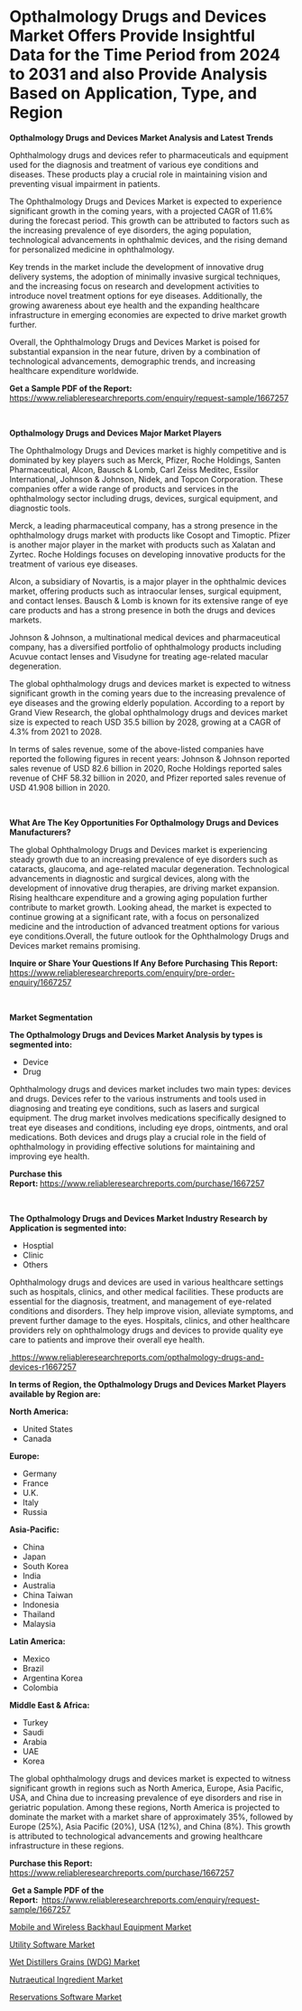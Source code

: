 <p><h1>Opthalmology Drugs and Devices Market Offers Provide Insightful Data for the Time Period from 2024 to 2031 and also Provide Analysis Based on Application, Type, and Region</h1></p><p><strong>Opthalmology Drugs and Devices Market Analysis and Latest Trends</strong></p>
<p><p>Ophthalmology drugs and devices refer to pharmaceuticals and equipment used for the diagnosis and treatment of various eye conditions and diseases. These products play a crucial role in maintaining vision and preventing visual impairment in patients.</p><p>The Ophthalmology Drugs and Devices Market is expected to experience significant growth in the coming years, with a projected CAGR of 11.6% during the forecast period. This growth can be attributed to factors such as the increasing prevalence of eye disorders, the aging population, technological advancements in ophthalmic devices, and the rising demand for personalized medicine in ophthalmology.</p><p>Key trends in the market include the development of innovative drug delivery systems, the adoption of minimally invasive surgical techniques, and the increasing focus on research and development activities to introduce novel treatment options for eye diseases. Additionally, the growing awareness about eye health and the expanding healthcare infrastructure in emerging economies are expected to drive market growth further.</p><p>Overall, the Ophthalmology Drugs and Devices Market is poised for substantial expansion in the near future, driven by a combination of technological advancements, demographic trends, and increasing healthcare expenditure worldwide.</p></p>
<p><strong>Get a Sample PDF of the Report:&nbsp;</strong> <a href="https://www.reliableresearchreports.com/enquiry/request-sample/1667257">https://www.reliableresearchreports.com/enquiry/request-sample/1667257</a></p>
<p>&nbsp;</p>
<p><strong>Opthalmology Drugs and Devices Major Market Players</strong></p>
<p><p>The Ophthalmology Drugs and Devices market is highly competitive and is dominated by key players such as Merck, Pfizer, Roche Holdings, Santen Pharmaceutical, Alcon, Bausch & Lomb, Carl Zeiss Meditec, Essilor International, Johnson & Johnson, Nidek, and Topcon Corporation. These companies offer a wide range of products and services in the ophthalmology sector including drugs, devices, surgical equipment, and diagnostic tools.</p><p>Merck, a leading pharmaceutical company, has a strong presence in the ophthalmology drugs market with products like Cosopt and Timoptic. Pfizer is another major player in the market with products such as Xalatan and Zyrtec. Roche Holdings focuses on developing innovative products for the treatment of various eye diseases.</p><p>Alcon, a subsidiary of Novartis, is a major player in the ophthalmic devices market, offering products such as intraocular lenses, surgical equipment, and contact lenses. Bausch & Lomb is known for its extensive range of eye care products and has a strong presence in both the drugs and devices markets.</p><p>Johnson & Johnson, a multinational medical devices and pharmaceutical company, has a diversified portfolio of ophthalmology products including Acuvue contact lenses and Visudyne for treating age-related macular degeneration.</p><p>The global ophthalmology drugs and devices market is expected to witness significant growth in the coming years due to the increasing prevalence of eye diseases and the growing elderly population. According to a report by Grand View Research, the global ophthalmology drugs and devices market size is expected to reach USD 35.5 billion by 2028, growing at a CAGR of 4.3% from 2021 to 2028.</p><p>In terms of sales revenue, some of the above-listed companies have reported the following figures in recent years: Johnson & Johnson reported sales revenue of USD 82.6 billion in 2020, Roche Holdings reported sales revenue of CHF 58.32 billion in 2020, and Pfizer reported sales revenue of USD 41.908 billion in 2020.</p></p>
<p>&nbsp;</p>
<p><strong>What Are The Key Opportunities For Opthalmology Drugs and Devices Manufacturers?</strong></p>
<p><p>The global Ophthalmology Drugs and Devices market is experiencing steady growth due to an increasing prevalence of eye disorders such as cataracts, glaucoma, and age-related macular degeneration. Technological advancements in diagnostic and surgical devices, along with the development of innovative drug therapies, are driving market expansion. Rising healthcare expenditure and a growing aging population further contribute to market growth. Looking ahead, the market is expected to continue growing at a significant rate, with a focus on personalized medicine and the introduction of advanced treatment options for various eye conditions.Overall, the future outlook for the Ophthalmology Drugs and Devices market remains promising.</p></p>
<p><strong>Inquire or Share Your Questions If Any Before Purchasing This Report:</strong> <a href="https://www.reliableresearchreports.com/enquiry/pre-order-enquiry/1667257">https://www.reliableresearchreports.com/enquiry/pre-order-enquiry/1667257</a></p>
<p>&nbsp;</p>
<p><strong>Market Segmentation</strong></p>
<p><strong>The Opthalmology Drugs and Devices Market Analysis by types is segmented into:</strong></p>
<p><ul><li>Device</li><li>Drug</li></ul></p>
<p><p>Ophthalmology drugs and devices market includes two main types: devices and drugs. Devices refer to the various instruments and tools used in diagnosing and treating eye conditions, such as lasers and surgical equipment. The drug market involves medications specifically designed to treat eye diseases and conditions, including eye drops, ointments, and oral medications. Both devices and drugs play a crucial role in the field of ophthalmology in providing effective solutions for maintaining and improving eye health.</p></p>
<p><strong>Purchase this Report:&nbsp;</strong><a href="https://www.reliableresearchreports.com/purchase/1667257">https://www.reliableresearchreports.com/purchase/1667257</a></p>
<p>&nbsp;</p>
<p><strong>The Opthalmology Drugs and Devices Market Industry Research by Application is segmented into:</strong></p>
<p><ul><li>Hosptial</li><li>Clinic</li><li>Others</li></ul></p>
<p><p>Ophthalmology drugs and devices are used in various healthcare settings such as hospitals, clinics, and other medical facilities. These products are essential for the diagnosis, treatment, and management of eye-related conditions and disorders. They help improve vision, alleviate symptoms, and prevent further damage to the eyes. Hospitals, clinics, and other healthcare providers rely on ophthalmology drugs and devices to provide quality eye care to patients and improve their overall eye health.</p></p>
<p><a href="https://www.reliableresearchreports.com/opthalmology-drugs-and-devices-r1667257">&nbsp;https://www.reliableresearchreports.com/opthalmology-drugs-and-devices-r1667257</a></p>
<p><strong>In terms of Region, the Opthalmology Drugs and Devices Market Players available by Region are:</strong></p>
<p>
    <p> <strong> North America: </strong>
        <ul>
            <li>United States</li>
            <li>Canada</li>
        </ul>
        </p> 
    <p> <strong> Europe: </strong>
        <ul>
            <li>Germany</li>
            <li>France</li>
            <li>U.K.</li>
            <li>Italy</li>
            <li>Russia</li>
        </ul>
        </p> 
    <p> <strong> Asia-Pacific: </strong>
        <ul>
            <li>China</li>
            <li>Japan</li>
            <li>South Korea</li>
            <li>India</li>
            <li>Australia</li>
            <li>China Taiwan</li>
            <li>Indonesia</li>
            <li>Thailand</li>
            <li>Malaysia</li>
        </ul>
        </p> 
    <p> <strong> Latin America: </strong>
        <ul>
            <li>Mexico</li>
            <li>Brazil</li>
            <li>Argentina Korea</li>
            <li>Colombia</li>
        </ul>
        </p> 
    <p> <strong> Middle East & Africa: </strong>
        <ul>
            <li>Turkey</li>
            <li>Saudi</li>
            <li>Arabia</li>
            <li>UAE</li>
            <li>Korea</li>
        </ul>
    </p>
    </p>
<p><p>The global ophthalmology drugs and devices market is expected to witness significant growth in regions such as North America, Europe, Asia Pacific, USA, and China due to increasing prevalence of eye disorders and rise in geriatric population. Among these regions, North America is projected to dominate the market with a market share of approximately 35%, followed by Europe (25%), Asia Pacific (20%), USA (12%), and China (8%). This growth is attributed to technological advancements and growing healthcare infrastructure in these regions.</p></p>
<p><strong>Purchase this Report: </strong><a href="https://www.reliableresearchreports.com/purchase/1667257">https://www.reliableresearchreports.com/purchase/1667257</a></p>
<p>&nbsp;<strong>Get a Sample PDF of the Report:&nbsp;&nbsp;</strong><a href="https://www.reliableresearchreports.com/enquiry/request-sample/1667257">https://www.reliableresearchreports.com/enquiry/request-sample/1667257</a></p>
<p><strong></strong></p>
<p><p><a href="https://github.com/Sarissaschmalingtr6fz2739/Market-Research-Report-List-2/blob/main/mobile-and-wireless-backhaul-equipment-market.md">Mobile and Wireless Backhaul Equipment Market</a></p><p><a href="https://www.linkedin.com/pulse/utility-software-market-report-reveals-latest-trends-growth-df2ic">Utility Software Market</a></p><p><a href="https://issuu.com/reportprime-2/docs/wet-distillers-grains-wdg-market-size-2030.pptx">Wet Distillers Grains (WDG) Market</a></p><p><a href="https://github.com/RyleeBauch2023/Market-Research-Report-List-1/blob/main/nutraeutical-ingredient-market.md">Nutraeutical Ingredient Market</a></p><p><a href="https://www.linkedin.com/pulse/reservations-software-market-trends-forecast-competitive-analysis-1z7vc">Reservations Software Market</a></p></p>